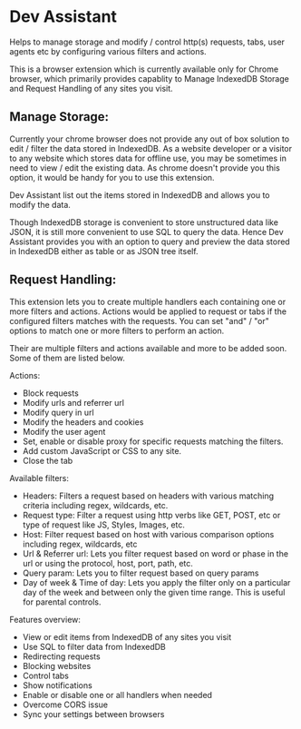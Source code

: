 # Dev Assistant

Helps to manage storage and modify / control http(s) requests, tabs, user agents etc by configuring various filters and actions.

This is a browser extension which is currently available only for Chrome browser, which primarily provides capablity to Manage IndexedDB Storage and Request Handling of any sites you visit.

## Manage Storage:
Currently your chrome browser does not provide any out of box solution to edit / filter the data stored in IndexedDB. As a website developer or a visitor to any website which stores data for offline use, you may be sometimes in need to view / edit the existing data. As chrome doesn't provide you this option, it would be handy for you to use this extension.

Dev Assistant list out the items stored in IndexedDB and allows you to modify the data.

Though IndexedDB storage is convenient to store unstructured data like JSON, it is still more convenient to use SQL to query the data. Hence Dev Assistant provides you with an option to query and preview the data stored in IndexedDB either as table or as JSON tree itself.

## Request Handling:
This extension lets you to create multiple handlers each containing one or more filters and actions. Actions would be applied to request or tabs if the configured filters matches with the requests. You can set "and" / "or" options to match one or more filters to perform an action.

Their are multiple filters and actions available and more to be added soon. Some of them are listed below.

Actions:
* Block requests
* Modify urls and referrer url
* Modify query in url
* Modify the headers and cookies
* Modify the user agent
* Set, enable or disable proxy for specific requests matching the filters.
* Add custom JavaScript or CSS to any site.
* Close the tab


Available filters:
* Headers: Filters a request based on headers with various matching criteria including regex, wildcards, etc.
* Request type: Filter a request using http verbs like GET, POST, etc or type of request like JS, Styles, Images, etc.
* Host: Filter request based on host with various comparison options including regex, wildcards, etc
* Url & Referrer url: Lets you filter request based on word or phase in the url or using the protocol, host, port, path, etc.
* Query param: Lets you to filter request based on query params
* Day of week & Time of day: Lets you apply the filter only on a particular day of the week and between only the given time range. This is useful for parental controls.

Features overview:
- View or edit items from IndexedDB of any sites you visit
- Use SQL to filter data from IndexedDB
- Redirecting requests
- Blocking websites
- Control tabs
- Show notifications
- Enable or disable one or all handlers when needed
- Overcome CORS issue
- Sync your settings between browsers